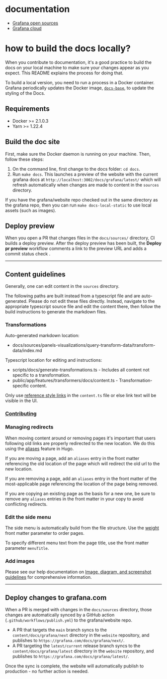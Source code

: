 # documentation
* [Grafana open sources](sources)
* [Grafana cloud](cloud)

# how to build the docs locally?

When you contribute to documentation, it's a good practice to build the docs on your local machine to make sure your changes appear as you expect. This README explains the process for doing that.

To build a local version, you need to run a process in a Docker container.
Grafana periodically updates the Docker image, [`docs-base`](https://hub.docker.com/r/grafana/docs-base), to update the styling of the Docs.

## Requirements

- Docker >= 2.1.0.3
- Yarn >= 1.22.4

## Build the doc site

First, make sure the Docker daemon is running on your machine. Then, follow these steps:

1. On the command line, first change to the docs folder: `cd docs`.
1. Run `make docs`. This launches a preview of the website with the current grafana docs at `http://localhost:3002/docs/grafana/latest/` which will refresh automatically when changes are made to content in the `sources` directory.

If you have the grafana/website repo checked out in the same directory as the grafana repo, then you can run `make docs-local-static` to use local assets (such as images).

## Deploy preview

When you open a PR that changes files in the `docs/sources/` directory, CI builds a deploy preview.
After the deploy preview has been built, the **Deploy pr preview** workflow comments a link to the preview URL and adds a commit status check .

---

## Content guidelines

Generally, one can edit content in the `sources` directory.

The following paths are built instead from a typescript file and are auto-generated. Please do not edit these files directly.
Instead, navigate to the appropriate typescript source file and edit the content there, then follow the build instructions to generate the markdown files.

### Transformations

Auto-generated markdown location:

- docs/sources/panels-visualizations/query-transform-data/transform-data/index.md

Typescript location for editing and instructions:

- scripts/docs/generate-transformations.ts - Includes all content not specific to a transformation.
- public/app/features/transformers/docs/content.ts - Transformation-specific content.

Only use [reference style links](https://grafana.com/docs/writers-toolkit/write/shortcodes/#docsreference) in the `content.ts` file or else link text will be visible in the UI.

### [Contributing](/contribute/documentation/README.md)

### Managing redirects

When moving content around or removing pages it's important that users following old links are properly redirected to the new location. We do this using the [aliases](https://gohugo.io/content-management/urls/#aliases) feature in Hugo.

If you are moving a page, add an `aliases` entry in the front matter referencing the old location of the page which will redirect the old url to the new location.

If you are removing a page, add an `aliases` entry in the front matter of the most-applicable page referencing the location of the page being removed.

If you are copying an existing page as the basis for a new one, be sure to remove any `aliases` entries in the front matter in your copy to avoid conflicting redirects.

### Edit the side menu

The side menu is automatically build from the file structure. Use the [weight](https://gohugo.io/templates/lists/#by-weight) front matter parameter to order pages.

To specify different menu text from the page title, use the front matter parameter `menuTitle`.

### Add images

Please see our help documentation on [Image, diagram, and screenshot guidelines](https://grafana.com/docs/writers-toolkit/writing-guide/image-guidelines/) for comprehensive information.

---

## Deploy changes to grafana.com

When a PR is merged with changes in the `docs/sources` directory, those changes are automatically synced by a GitHub action (`.github/workflows/publish.yml`) to the grafana/website repo.

- A PR that targets the `main` branch syncs to the `content/docs/grafana/next` directory in the `website` repository, and publishes to `https://grafana.com/docs/grafana/next/`.
- A PR targeting the `latest/current` release branch syncs to the `content/docs/grafana/latest` directory in the `website` repository, and publishes to `https://grafana.com/docs/grafana/latest/`.

Once the sync is complete, the website will automatically publish to production - no further action is needed.
